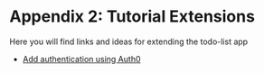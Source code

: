 # Appendix 2: Tutorial Extensions

Here you will find links and ideas for extending the todo-list app

* [Add authentication using Auth0](https://kmaida.gitbooks.io/authenticate-angular-with-auth0/)


